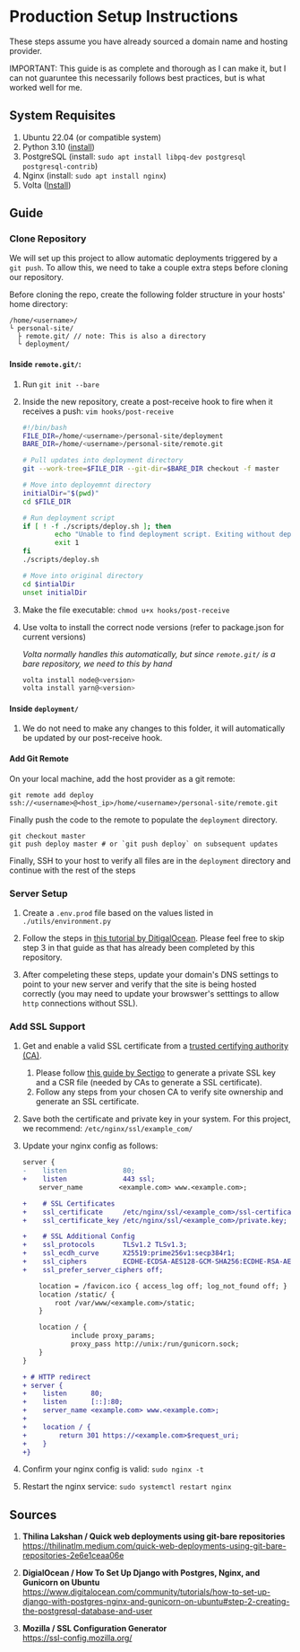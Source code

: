 # Production Setup Instructions

These steps assume you have already sourced a domain name and hosting provider.

IMPORTANT: This guide is as complete and thorough as I can make it, but I can
not guaruntee this necessarily follows best practices, but is what worked well
for me.

## System Requisites

1. Ubuntu 22.04 (or compatible system)
2. Python 3.10 ([install](https://www.python.org/downloads/release/python-31012/))
3. PostgreSQL (install: `sudo apt install libpq-dev postgresql postgresql-contrib`)
4. Nginx (install: `sudo apt install nginx`)
4. Volta ([Install](https://docs.volta.sh/guide/getting-started))

## Guide

### Clone Repository

We will set up this project to allow automatic deployments triggered by a
`git push`. To allow this, we need to take a couple extra steps before cloning
our repository.

Before cloning the repo, create the following folder structure in your hosts'
home directory:

```
/home/<username>/
└ personal-site/
  ├ remote.git/ // note: This is also a directory
  └ deployment/
```

#### Inside `remote.git/`:

1. Run `git init --bare`
2. Inside the new repository, create a post-receive hook to fire when it
   receives a push: `vim hooks/post-receive`

    ```sh
    #!/bin/bash
    FILE_DIR=/home/<username>/personal-site/deployment
    BARE_DIR=/home/<username>/personal-site/remote.git

    # Pull updates into deployment directory
    git --work-tree=$FILE_DIR --git-dir=$BARE_DIR checkout -f master

    # Move into deployemnt directory
    initialDir="$(pwd)"
    cd $FILE_DIR

    # Run deployment script
    if [ ! -f ./scripts/deploy.sh ]; then
            echo "Unable to find deployment script. Exiting without deployment"
            exit 1
    fi
    ./scripts/deploy.sh

    # Move into original directory
    cd $intialDir
    unset initialDir
    ```

3. Make the file executable: `chmod u+x hooks/post-receive`

4. Use volta to install the correct node versions (refer to package.json for current versions)

    *Volta normally handles this automatically, but since `remote.git/` is a bare repository, we need to this by hand*

    ```sh
    volta install node@<version>
    volta install yarn@<version>
    ```

#### Inside `deployment/`

1. We do not need to make any changes to this folder, it will automatically be
   updated by our post-receive hook.

#### Add Git Remote

On your local machine, add the host provider as a git remote:

```
git remote add deploy ssh://<username>@<host_ip>/home/<username>/personal-site/remote.git
```

Finally push the code to the remote to populate the `deployment` directory.

```
git checkout master
git push deploy master # or `git push deploy` on subsequent updates
```

Finally, SSH to your host to verify all files are in the `deployment` directory
and continue with the rest of the steps


### Server Setup

1. Create a `.env.prod` file based on the values listed in
   `./utils/environment.py`

2. Follow the steps in [this tutorial by DitigalOcean](https://www.digitalocean.com/community/tutorials/how-to-set-up-django-with-postgres-nginx-and-gunicorn-on-ubuntu#step-2-creating-the-postgresql-database-and-user).
Please feel free to skip step 3 in that guide as that has already been completed
by this repository.

3. After compeleting these steps, update your domain's DNS settings to point to
your new server and verify that the site is being hosted correctly (you may need
to update your browswer's setttings to allow `http` connections without SSL).


### Add SSL Support

1. Get and enable a valid SSL certificate from a [trusted certifying authority (CA)](https://developer.visa.com/pages/trusted_certifying_authorities).

    1. Please follow [this guide by Sectigo](https://www.sectigo.com/knowledge-base/detail/ECC-CSR-Generation-Using-OpenSSL-1527076086315/kA01N000000zFKR) to generate
       a private SSL key and a CSR file (needed by CAs to generate a SSL
       certificate).
    2. Follow any steps from your chosen CA to verify site ownership and
       generate an SSL certificate.

2. Save both the certificate and private key in your system. For this project,
   we recommend: `/etc/nginx/ssl/example_com/`
3. Update your nginx config as follows:

    ```diff
    server {
    -    listen              80;
    +    listen              443 ssl;
        server_name         <example.com> www.<example.com>;

    +    # SSL Certificates
    +    ssl_certificate     /etc/nginx/ssl/<example_com>/ssl-certificate.crt;
    +    ssl_certificate_key /etc/nginx/ssl/<example_com>/private.key;

    +    # SSL Additional Config
    +    ssl_protocols       TLSv1.2 TLSv1.3;
    +    ssl_ecdh_curve      X25519:prime256v1:secp384r1;
    +    ssl_ciphers         ECDHE-ECDSA-AES128-GCM-SHA256:ECDHE-RSA-AES128-GCM-SHA256:ECDHE-ECDSA-AES256-GCM-SHA384:ECDHE-RSA-AES256-GCM-SHA384:ECDHE-ECDSA-CHACHA20-POLY1305:ECDHE-RSA-CHACHA20-POLY1305:DHE-RSA-AES128-GCM-SHA256:DHE-RSA-AES256-GCM-SHA384:DHE-RSA-CHACHA20-POLY1305;
    +    ssl_prefer_server_ciphers off;

        location = /favicon.ico { access_log off; log_not_found off; }
        location /static/ {
            root /var/www/<example.com>/static;
        }

        location / {
                include proxy_params;
                proxy_pass http://unix:/run/gunicorn.sock;
        }
    }

    + # HTTP redirect
    + server {
    +    listen      80;
    +    listen      [::]:80;
    +    server_name <example.com> www.<example.com>;
    +
    +    location / {
    +        return 301 https://<example.com>$request_uri;
    +    }
    +}
    ```

4. Confirm your nginx config is valid: `sudo nginx -t`
5. Restart the nginx service: `sudo systemctl restart nginx`


## Sources

1. **Thilina Lakshan / Quick web deployments using git-bare repositories**  
    https://thilinatlm.medium.com/quick-web-deployments-using-git-bare-repositories-2e6e1ceaa06e

2. **DigialOcean / How To Set Up Django with Postgres, Nginx, and Gunicorn on Ubuntu**  
    https://www.digitalocean.com/community/tutorials/how-to-set-up-django-with-postgres-nginx-and-gunicorn-on-ubuntu#step-2-creating-the-postgresql-database-and-user

3. **Mozilla / SSL Configuration Generator**  
    https://ssl-config.mozilla.org/